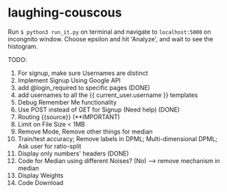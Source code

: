 # laughing-couscous

Run ```$ python3 run_it.py```  on terminal and navigate to ```localhost:5000``` on incongnito window. Choose epsilon and hit 'Analyze', and wait to see the histogram.

TODO:
1. For signup, make sure Usernames are distinct
2. Implement Signup Using Google API
3. add @login_required to specific pages (DONE)
4. add usernames to all the {{ current_user.username }} templates 
5. Debug Remember Me functionality
6. Use POST instead of GET for Signup (Need help) (DONE)
7. Routing {{source}} (**IMPORTANT)
8. Limit on File Size < 1MB
9. Remove Mode, Remove other things for median
10. Train/test accuracy; Remove labels in DPML; Multi-dimensional DPML; Ask user for ratio-split
11. Display only numbers' headers (DONE)
12. Code for Median using different Noises? (No) --> remove mechanism in median
13. Display Weights
14. Code Download